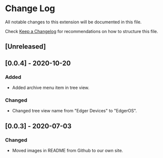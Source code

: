 # Change Log

All notable changes to this extension will be documented in this file.

Check [Keep a Changelog](http://keepachangelog.com/) for recommendations on how to structure this file.

## [Unreleased]

## [0.0.4] - 2020-10-20

### Added

- Added archive menu item in tree view.

### Changed

- Changed tree view name from "Edger Devices" to "EdgerOS".

## [0.0.3] - 2020-07-03

### Changed

- Moved images in README from Github to our own site.
